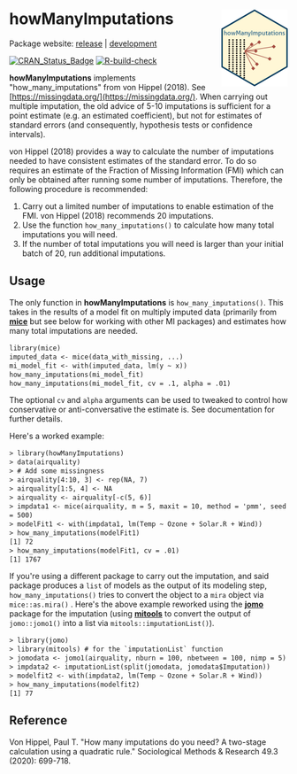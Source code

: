 # **howManyImputations** <a href="http://errickson.net/howManyImputations/"><img src="man/figures/logo.png" align="right" height="139" /></a>

Package website: [release](https://errickson.net/howManyImputations/) | [development](https://errickson.net/howManyImputations/dev/)

<!-- badges: start -->
[![CRAN_Status_Badge](https://www.r-pkg.org/badges/version/howManyImputations)](https://cran.r-project.org/package=howManyImputations)
[![R-build-check](https://github.com/josherrickson/howManyImputations/workflows/R-build-check/badge.svg)](https://github.com/josherrickson/howManyImputations/actions/)
<!-- badges: end -->

**howManyImputations** implements "how_many_imputations" from von Hippel (2018).
See [https://missingdata.org/](https://missingdata.org/). When carrying out
multiple imputation, the old advice of 5-10 imputations is sufficient for a
point estimate (e.g. an estimated coefficient), but not for estimates of
standard errors (and consequently, hypothesis tests or confidence intervals).

von Hippel (2018) provides a way to calculate the number of imputations needed
to have consistent estimates of the standard error. To do so requires an
estimate of the Fraction of Missing Information (FMI) which can only be obtained
after running some number of imputations. Therefore, the following procedure is
recommended:

1. Carry out a limited number of imputations to enable estimation of the FMI.
  von Hippel (2018) recommends 20 imputations.
2. Use the function `how_many_imputations()` to calculate how many total
  imputations you will need.
3. If the number of total imputations you will need is larger than your initial
  batch of 20, run additional imputations.


## Usage

The only function in **howManyImputations** is `how_many_imputations()`. This
takes in the results of a model fit on multiply imputed data (primarily from
[**mice**](https://cran.r-project.org/package=mice) but see below for working
with other MI packages) and estimates how many total imputations are needed.

```
library(mice)
imputed_data <- mice(data_with_missing, ...)
mi_model_fit <- with(imputed_data, lm(y ~ x))
how_many_imputations(mi_model_fit)
how_many_imputations(mi_model_fit, cv = .1, alpha = .01)
```

The optional `cv` and `alpha` arguments can be used to tweaked to control how
conservative or anti-conversative the estimate is. See documentation for further
details.

Here's a worked example:

```
> library(howManyImputations)
> data(airquality)
> # Add some missingness
> airquality[4:10, 3] <- rep(NA, 7)
> airquality[1:5, 4] <- NA
> airquality <- airquality[-c(5, 6)]
> impdata1 <- mice(airquality, m = 5, maxit = 10, method = 'pmm', seed = 500)
> modelFit1 <- with(impdata1, lm(Temp ~ Ozone + Solar.R + Wind))
> how_many_imputations(modelFit1)
[1] 72
> how_many_imputations(modelFit1, cv = .01)
[1] 1767
```

If you're using a different package to carry out the imputation, and said
package produces a `list` of models as the output of its modeling step,
`how_many_imputations()` tries to convert the object to a `mira` object via
`mice::as.mira()` . Here's the above example reworked using the
[**jomo**](https://cran.r-project.org/package=jomo) package for the imputation
(using [**mitools**](https://cran.r-project.org/package=mitools) to convert the
output of `jomo::jomo1()` into a list via `mitools::imputationList()`).


```
> library(jomo)
> library(mitools) # for the `imputationList` function
> jomodata <- jomo1(airquality, nburn = 100, nbetween = 100, nimp = 5)
> impdata2 <- imputationList(split(jomodata, jomodata$Imputation))
> modelfit2 <- with(impdata2, lm(Temp ~ Ozone + Solar.R + Wind))
> how_many_imputations(modelfit2)
[1] 77
```

## Reference

Von Hippel, Paul T. "How many imputations do you need? A two-stage calculation
using a quadratic rule." Sociological Methods & Research 49.3 (2020): 699-718.

